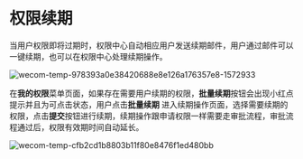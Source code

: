 # 权限续期

当用户权限即将过期时，权限中心自动相应用户发送续期邮件，用户通过邮件可以一键续期，也可以在权限中心处理续期操作。

![wecom-temp-978393a0e38420688e8e126a176357e8-1572933](./Renewal/wecom-temp-978393a0e38420688e8e126a176357e8-1572933.png)

在**我的权限**菜单页面，如果存在需要用户续期的权限，**批量续期**按钮会出现小红点提示并且为可点击状态，用户点击**批量续期** 进入续期操作页面，选择需要续期的权限，点击**提交**按钮进行续期，续期操作跟申请权限一样需要走审批流程，审批流程通过后，权限有效期时间自动延长。

![wecom-temp-cfb2cd1b8803b11f80e8476f1ed480bb](./Renewal/wecom-temp-cfb2cd1b8803b11f80e8476f1ed480bb-1573003.png)

